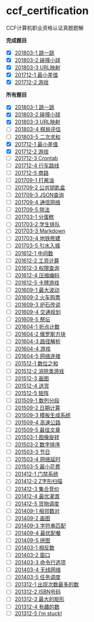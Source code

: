 # ccf_certification
CCF计算机职业资格认证真题题解

**完成题目**  
- [x] [201803-1 跳一跳](src/201803/201803-1.py)  
- [x] [201803-2 碰撞小球](src/201803/201803-2.py)  
- [x] [201803-3 URL映射](src/201803/201803-3.py)  
- [x] [201712-1 最小差值](src/201712/201712-1.py) 
- [x] [201712-2 游戏](src/201712/201712-2.py)
 
**所有题目**  

- [x] [201803-1 跳一跳](src/201803/201803-1.py)  
- [x] [201803-2 碰撞小球](src/201803/201803-2.py)  
- [x] [201803-3 URL映射](src/201803/201803-3.py) 
- [ ] [201803-4 棋局评估](src/201803/201803-4.py)  
- [ ] [201803-5 二次求和](src/201803/201803-5.py)  
- [x] [201712-1 最小差值](src/201712/201712-1.py) 
- [x] [201712-2 游戏](src/201712/201712-2.py)  
- [ ] [201712-3 Crontab](src/201712/201712-3.py)  
- [ ] [201712-4 行车路线](src/201712/201712-4.py)  
- [ ] [201712-5 商路](src/201712/201712-5.py)  
- [ ] [201709-1 打酱油](src/201709/201709-1.py)  
- [ ] [201709-2 公共钥匙盒](src/201709/201709-2.py)  
- [ ] [201709-3 JSON查询](src/201709/201709-3.py)  
- [ ] [201709-4 通信网络](src/201709/201709-4.py)  
- [ ] [201709-5 除法](src/201709/201709-5.py)  
- [ ] [201703-1 分蛋糕](src/201703/201703-1.py)  
- [ ] [201703-2 学生排队](src/201703/201703-2.py)  
- [ ] [201703-3 Markdown](src/201703/201703-3.py)  
- [ ] [201703-4 地铁修建](src/201703/201703-4.py)  
- [ ] [201703-5 引水入城](src/201703/201703-5.py)  
- [ ] [201612-1 中间数](src/201612/201612-1.py)  
- [ ] [201612-2 工资计算](src/201612/201612-2.py)  
- [ ] [201612-3 权限查询](src/201612/201612-3.py)  
- [ ] [201612-4 压缩编码](src/201612/201612-4.py)  
- [ ] [201612-5 卡牌游戏](src/201612/201612-5.py)  
- [ ] [201609-1 最大波动](src/201609/201609-1.py)  
- [ ] [201609-2 火车购票](src/201609/201609-2.py)  
- [ ] [201609-3 炉石传说](src/201609/201609-3.py)  
- [ ] [201609-4 交通规划](src/201609/201609-4.py)  
- [ ] [201609-5 祭坛](src/201609/201609-5.py)  
- [ ] [201604-1 折点计数](src/201604/201604-1.py)  
- [ ] [201604-2 俄罗斯方块](src/201604/201604-2.py)  
- [ ] [201604-3 路径解析](src/201604/201604-3.py)  
- [ ] [201604-4 游戏](src/201604/201604-4.py)  
- [ ] [201604-5 网络连接](src/201604/201604-5.py)  
- [ ] [201512-1 数位之和](src/201512/201512-1.py)  
- [ ] [201512-2 消除类游戏](src/201512/201512-2.py)  
- [ ] [201512-3 画图](src/201512/201512-3.py)  
- [ ] [201512-4 送货](src/201512/201512-4.py)  
- [ ] [201512-5 矩阵](src/201512/201512-5.py)  
- [ ] [201509-1 数列分段](src/201509/201509-1.py)  
- [ ] [201509-2 日期计算](src/201509/201509-2.py)  
- [ ] [201509-3 模板生成系统](src/201509/201509-3.py)  
- [ ] [201509-4 高速公路](src/201509/201509-4.py)  
- [ ] [201509-5 最佳文章](src/201509/201509-5.py)  
- [ ] [201503-1 图像旋转](src/201503/201503-1.py)  
- [ ] [201503-2 数字排序](src/201503/201503-2.py)  
- [ ] [201503-3 节日](src/201503/201503-3.py)  
- [ ] [201503-4 网络延时](src/201503/201503-4.py)  
- [ ] [201503-5 最小花费](src/201503/201503-5.py)  
- [ ] [201412-1 门禁系统](src/201412/201412-1.py)  
- [ ] [201412-2 Z字形扫描](src/201412/201412-2.py)  
- [ ] [201412-3 集合竞价](src/201412/201412-3.py)  
- [ ] [201412-4 最优灌溉](src/201412/201412-4.py)  
- [ ] [201412-5 货物调度](src/201412/201412-5.py)  
- [ ] [201409-1 相邻数对](src/201409/201409-1.py)  
- [ ] [201409-2 画图](src/201409/201409-2.py)  
- [ ] [201409-3 字符串匹配](src/201409/201409-3.py)  
- [ ] [201409-4 最优配餐](src/201409/201409-4.py)  
- [ ] [201409-5 拼图](src/201409/201409-5.py)  
- [ ] [201403-1 相反数](src/201403/201403-1.py)  
- [ ] [201403-2 窗口](src/201403/201403-2.py)  
- [ ] [201403-3 命令行选项](src/201403/201403-3.py)  
- [ ] [201403-4 无线网络](src/201403/201403-4.py)  
- [ ] [201403-5 任务调度](src/201403/201403-5.py)  
- [ ] [201312-1 出现次数最多的数](src/201312/201312-1.py)  
- [ ] [201312-2 ISBN号码](src/201312/201312-2.py)  
- [ ] [201312-3 最大的矩形](src/201312/201312-3.py)  
- [ ] [201312-4 有趣的数](src/201312/201312-4.py)  
- [ ] [201312-5 I’m stuck!](src/201312/201312-5.py)  
